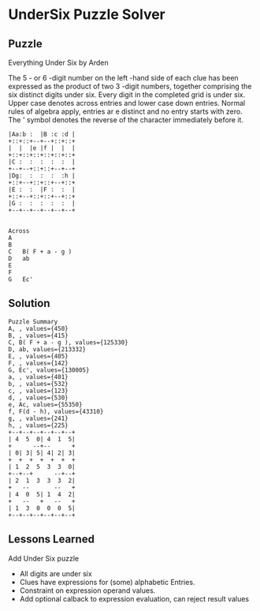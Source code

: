 # UnderSix Puzzle Solver

## Puzzle

Everything Under Six by Arden

The 5 - or 6 -digit number on the left -hand side of each clue has been expressed as the product of two 3 -digit numbers, together comprising the six distinct digits under six. Every digit in the completed grid is under six. Upper case denotes across entries and lower case down entries. Normal rules of algebra apply, entries ar e distinct and no entry starts with zero. The ' symbol denotes the reverse of the character immediately before it.

```+--+--+--+--+--+--+
|Aa:b :  |B :c :d |
+::+::+--+--+::+::+
|  |  |e |f |  |  |
+::+::+::+::+::+::+
|C :  :  :  :  :  |
+--+--+::+::+--+--+
|Dg:  :  :  :  :h |
+::+--+::+::+--+::+
|E :  :  |F :  :  |
+::+--+::+::+--+::+
|G :  :  :  :  :  |
+--+--+--+--+--+--+


Across
A	
B	
C	B( F + a - g )
D	ab
E	
F	
G	Ec'
```

## Solution

```
Puzzle Summary
A, , values={450}
B, , values={415}
C, B( F + a - g ), values={125330}
D, ab, values={213332}
E, , values={405}
F, , values={142}
G, Ec', values={130005}
a, , values={401}
b, , values={532}
c, , values={123}
d, , values={530}
e, Ac, values={55350}
f, F(d - h), values={43310}
g, , values={241}
h, , values={225}
+--+--+--+--+--+--+
| 4  5  0| 4  1  5|
+      --+--      +
| 0| 3| 5| 4| 2| 3|
+  +  +  +  +  +  +
| 1  2  5  3  3  0|
+--+--+      --+--+
| 2  1  3  3  3  2|
+   --       --   +
| 4  0  5| 1  4  2|
+   --   +   --   +
| 1  3  0  0  0  5|
+--+--+--+--+--+--+
```

## Lessons Learned

Add Under Six puzzle
- All digits are under six
- Clues have expressions for (some) alphabetic Entries. 
- Constraint on expression operand values.
- Add optional calback to expression evaluation, can reject result values
